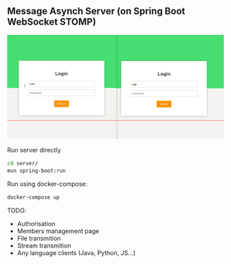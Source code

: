 ## Message Asynch Server (on Spring Boot WebSocket STOMP)

![](masya_chat_demo.gif)

Run server directly

```bash
cd server/
mvn spring-boot:run
```

Run using docker-compose:

```bash
docker-compose up
```

TODO:
- Authorisation
- Members management page
- File transmition
- Stream transmition
- Any language clients (Java, Python, JS...)